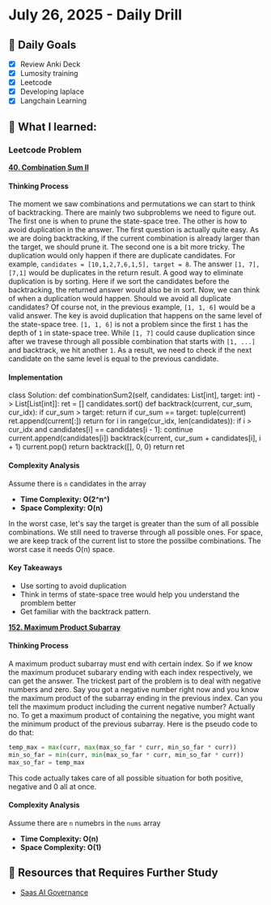 # July 26, 2025 - Daily Drill

## 🎯 Daily Goals

- [x] Review Anki Deck
- [x] Lumosity training
- [x] Leetcode
- [x] Developing laplace
- [x] Langchain Learning

## 📝 What I learned:

### Leetcode Problem

[**40. Combination Sum II**](https://leetcode.com/problems/combination-sum-ii/description/)

#### Thinking Process

The moment we saw combinations and permutations we can start to think of backtracking. There are mainly two subproblems we need to figure out. The first one is when to prune the state-space tree. The other is how to avoid duplication in the answer. The first question is actually quite easy. As we are doing backtracking, if the current combination is already larger than the target, we should prune it. The second one is a bit more tricky. The duplication would only happen if there are duplicate candidates. For example, `candidates = [10,1,2,7,6,1,5], target = 8`. The answer `[1, 7], [7,1]` would be duplicates in the return result. A good way to eliminate duplication is by sorting. Here if we sort the candidates before the backtracking, the returned answer would also be in sort. Now, we can think of when a duplication would happen. Should we avoid all duplicate candidates? Of course not, in the previous example, `[1, 1, 6]` would be a valid answer. The key is avoid duplication that happens on the same level of the state-space tree. `[1, 1, 6]` is not a problem since the first `1` has the depth of `1` in state-space tree. While `[1, 7]` could cause duplication since after we travese through all possible combination that starts with `[1, ...]` and backtrack, we hit another `1`. As a result, we need to check if the next candidate on the same level is equal to the previous candidate. 

#### Implementation

class Solution:
    def combinationSum2(self, candidates: List[int], target: int) -> List[List[int]]:
        ret = []
        candidates.sort()
        def backtrack(current, cur_sum, cur_idx):
            if cur_sum > target:
                return
            if cur_sum == target:
                tuple(current)
                ret.append(current[:])
                return
            for i in range(cur_idx, len(candidates)):
                if i > cur_idx and candidates[i] == candidates[i - 1]:
                    continue
                current.append(candidates[i])
                backtrack(current, cur_sum + candidates[i], i + 1)
                current.pop()
            return
        backtrack([], 0, 0)
        return ret
            
#### Complexity Analysis

Assume there is `n` candidates in the array

- **Time Complexity: O(2^n^)**
- **Space Complexity: O(n)**

In the worst case, let's say the target is greater than the sum of all possible combinations. We still need to traverse through all possible ones. For space, we are keep track of the current list to store the possilbe combinations. The worst case it needs O(n) space.

#### Key Takeaways

- Use sorting to avoid duplication
- Think in terms of state-space tree would help you understand the promblem better
- Get familiar with the backtrack pattern.

[**152. Maximum Product Subarray**](https://leetcode.com/problems/maximum-product-subarray/description/?envType=company&envId=google&favoriteSlug=google-thirty-days)

#### Thinking Process

A maximum product subarray must end with certain index. So if we know the maximum producet subarary ending with each index respectively, we can get the answer. The trickest part of the problem is to deal with negative numbers and zero. Say you got a negative number right now and you know the maximum product of the subarray ending in the previous index. Can you tell the maximum product including the current negative number? Actually no. To get a maximum product of containing the negative, you might want the minimum product of the previous subarray. Here is the pseudo code to do that:

```python
temp_max = max(curr, max(max_so_far * curr, min_so_far * curr))
min_so_far = min(curr, min(max_so_far * curr, min_so_far * curr))
max_so_far = temp_max
```

This code actually takes care of all possible situation for both positive, negative and 0 all at once. 

#### Complexity Analysis

Assume there are `n` numebrs in the `nums` array

- **Time Complexity: O(n)**
- **Space Complexity: O(1)**


## 🚀 Resources that Requires Further Study

- [Saas AI Governance](https://www.reco.ai/ciso-guide-to-saas-ai-governance?utm_campaign=16263571-SaaS%20AI%20Governance%20-%20The%20Hacker%20News&utm_source=the%20hacker%20news)

